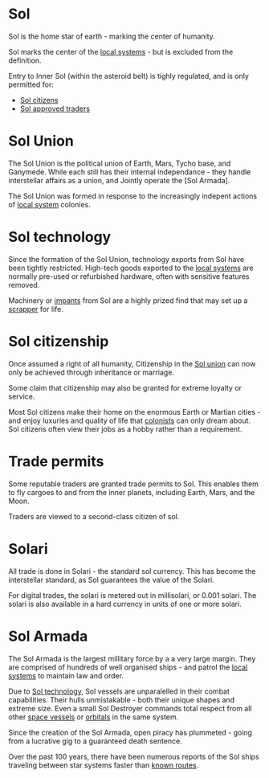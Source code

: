# Sol

Sol is the home star of earth - marking the center of humanity.

Sol marks the center of the [local systems](./local-systems.md) - but is excluded from the definition.

Entry to Inner Sol (within the asteroid belt) is tighly regulated, and is only permitted for:
 * [Sol citizens](#sol-citizenship)
 * [Sol approved traders](#trade-permits)

# Sol Union

The Sol Union is the political union of Earth, Mars, Tycho base, and Ganymede. While each still has their internal independance - they handle interstellar affairs as a union, and Jointly operate the [Sol Armada].

The Sol Union was formed in response to the increasingly indepent actions of [local system](./local-systems.md) colonies.

# Sol technology

Since the formation of the Sol Union, technology exports from Sol have been tightly restricted. High-tech goods exported to the [local systems](./local-systems.md) are normally pre-used or refurbished hardware, often with sensitive features removed.

Machinery or [impants](./augmentations.md#sol-implants) from Sol are a highly prized find that may set up a [scrapper](./freelancers.md#scrapper) for life.

# Sol citizenship

Once assumed a right of all humanity, Citizenship in the [Sol union](#sol-union) can now only be achieved through inheritance or marriage.

Some claim that citizenship may also be granted for extreme loyalty or service.

Most Sol citizens make their home on the enormous Earth or Martian cities - and enjoy luxuries and quality of life that [colonists](./colonies.md#life-on-a-colony) can only dream about. Sol citizens often view their jobs as a hobby rather than a requirement.

# Trade permits

Some reputable traders are granted trade permits to Sol. This enables them to fly cargoes to and from the inner planets, including Earth, Mars, and the Moon.

Traders are viewed to a second-class citizen of sol.

# Solari

All trade is done in Solari - the standard sol currency. This has become the interstellar standard, as Sol guarantees the value of the Solari.

For digital trades, the solari is metered out in millisolari, or 0.001 solari. The solari is also available in a hard currency in units of one or more solari.

# Sol Armada

The Sol Armada is the largest millitary force by a a very large margin. They are comprised of hundreds of well organised ships - and patrol the [local systems](./local-systems.md) to maintain law and order.

Due to [Sol technology](#sol-technology), Sol vessels are unparalelled in their combat capabilities. Their hulls unmistakable - both their unique shapes and extreme size. Even a small Sol Destroyer commands total respect from all other [space vessels](./space-vessels.md) or [orbitals](./colonies.md#orbital) in the same system.

Since the creation of the Sol Armada, open piracy has plummeted - going from a lucrative gig to a guaranteed death sentence.

Over the past 100 years, there have been numerous reports of the Sol ships traveling between star systems faster than [known routes](./shift-drive.md#navigation).
